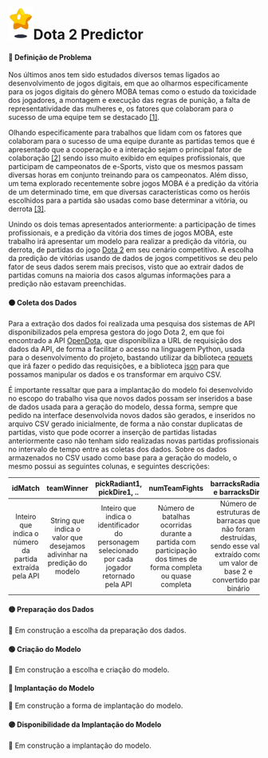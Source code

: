 <img src="https://github.com/stardotwav/Dota2Predictor/blob/main/img/icone.png" width="50px" align="left" alt="Imagem de Estrela">
<h1>Dota 2 Predictor</h1>

#### 🔴 Definição de Problema
Nos últimos anos tem sido estudados diversos temas ligados ao desenvolvimento de jogos digitais, em que ao olharmos especificamente para os jogos digitais do gênero MOBA temas como o estudo da toxicidade dos jogadores, a montagem e execução das regras de punição, a falta de representatividade das mulheres e, os fatores que colaboram para o sucesso de uma equipe tem se destacado [[1]](https://www.sciencedirect.com/science/article/abs/pii/S1875952117300149).

Olhando especificamente para trabalhos que lidam com os fatores que colaboram para o sucesso de uma equipe durante as partidas temos que é apresentado que a cooperação e a interação sejam o principal fator de colaboração [[2]](https://dl.acm.org/doi/10.1145/2487788.2488147) sendo isso muito exibido em equipes profissionais, que participam de campeonatos de e-Sports, visto que os mesmos passam diversas horas em conjunto treinando para os campeonatos. Além disso, um tema explorado recentemente sobre jogos MOBA é a predição da vitória de um determinado time, em que diversas características como os heróis escolhidos para a partida são usadas como base determinar a vitória, ou derrota [[3]](https://repositorio.bambui.ifmg.edu.br/index.php/ec/article/view/78).

Unindo os dois temas apresentados anteriormente: a participação de times profissionais, e a predição da vitória dos times de jogos MOBA, este trabalho irá apresentar um modelo para realizar a predição da vitória, ou derrota, de partidas do jogo [Dota 2](https://www.dota2.com/home) em seu cenário competitivo. A escolha da predição de vitórias usando de dados de jogos competitivos se deu pelo fator de seus dados serem mais precisos, visto que ao extrair dados de partidas comuns na maioria dos casos algumas informações para a predição não estavam preenchidas.

#### 🟠 Coleta dos Dados
Para a extração dos dados foi realizada uma pesquisa dos sistemas de API disponibilizados pela empresa gestora do jogo Dota 2, em que foi encontrado a API [OpenDota](https://www.opendota.com/), que disponibiliza a URL de requisição dos dados da API, de forma a facilitar o acesso na linguagem Python, usada para o desenvolvimento do projeto, bastando utilizar da biblioteca [requets](https://requests.readthedocs.io/en/latest/) que irá fazer o pedido das requisições, e a biblioteca [json](https://docs.python.org/pt-br/3/library/json.html) para que possamos manipular os dados e os transformar em arquivo CSV.

É importante ressaltar que para a implantação do modelo foi desenvolvido no escopo do trabalho visa que novos dados possam ser inseridos a base de dados usada para a geração do modelo, dessa forma, sempre que pedido na interface desenvolvida novos dados são gerados, e inseridos no arquivo CSV gerado inicialmente, de forma a não constar duplicatas de partidas, visto que pode ocorrer a inserção de partidas listadas anteriormente caso não tenham sido realizadas novas partidas profissionais no intervalo de tempo entre as coletas dos dados. Sobre os dados armazenados no CSV usado como base para a geração do modelo, o mesmo possui as seguintes colunas, e seguintes descrições:

idMatch | teamWinner | pickRadiant1, pickDire1, .. | numTeamFights | barracksRadiant e barracksDire
:------: | :------: | :------: | :------: | :------: |
Inteiro que indica o número da partida extraída pela API | String que indica o valor que desejamos adivinhar na predição do modelo | Inteiro que indica o identificador do personagem selecionado por cada jogador retornado pela API | Número de batalhas ocorridas durante a partida com participação dos times de forma completa ou quase completa | Número de estruturas de barracas que não foram destruídas, sendo esse valor extraído como um valor de base 2 e convertido para binário | 

#### 🟡 Preparação dos Dados
🚧 Em construção a escolha da preparação dos dados.

#### 🟢 Criação do Modelo
🚧 Em construção a escolha e criação do modelo.

#### 🔵 Implantação do Modelo
🚧 Em construção a forma de implantação do modelo.

#### 🟣 Disponibilidade da Implantação do Modelo
🚧 Em construção a implantação do modelo.